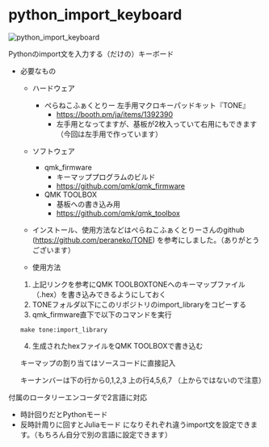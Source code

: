 # python_import_keyboard

![python_import_keyboard](https://user-images.githubusercontent.com/36175603/74598633-fb164780-50b7-11ea-86f8-5582ee110118.gif)

Pythonのimport文を入力する（だけの）キーボード

- 必要なもの
  - ハードウェア
    - ぺらねこふぁくとりー 左手用マクロキーパッドキット『TONE』    
      - https://booth.pm/ja/items/1392390
      - 左手用となってますが、基板が2枚入っていて右用にもできます（今回は左手用で作っています）
  - ソフトウェア
    - qmk_firmware
      - キーマッププログラムのビルド
      - https://github.com/qmk/qmk_firmware
    - QMK TOOLBOX
      - 基板への書き込み用
      - https://github.com/qmk/qmk_toolbox
      
  - インストール、使用方法などはぺらねこふぁくとりーさんのgithub (https://github.com/peraneko/TONE)
  を参考にしました。（ありがとうございます）
  
  - 使用方法
  
  1. 上記リンクを参考にQMK TOOLBOXTONEへのキーマップファイル（.hex）を書き込みできるようにしておく
  2. TONEフォルダ以下にこのリポジトリのimport_libraryをコピーする
  3. qmk_firmware直下で以下のコマンドを実行
  ```
  make tone:import_library
  ```
  4. 生成されたhexファイルをQMK TOOLBOXで書き込む
  
  キーマップの割り当てはソースコードに直接記入
  
  キーナンバーは下の行から0,1,2,3
  上の行4,5,6,7
  （上からではないので注意）
  
付属のロータリーエンコーダで2言語に対応
- 時計回りだとPythonモード
- 反時計周りに回すとJuliaモード
になりそれぞれ違うimport文を設定できます。（もちろん自分で別の言語に設定できます）
  
  
      
      
